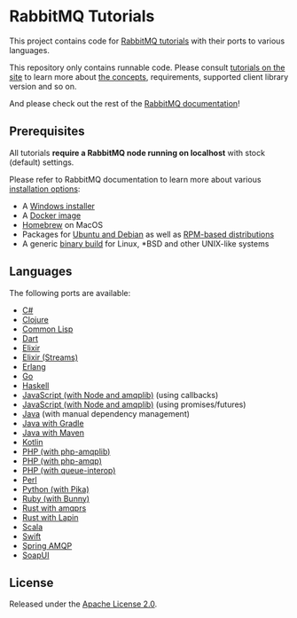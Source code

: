 # RabbitMQ Tutorials

This project contains code for [RabbitMQ tutorials](https://www.rabbitmq.com/getstarted.html) with
their ports to various languages.

This repository only contains runnable code. Please consult [tutorials on the site](https://www.rabbitmq.com/getstarted.html)
to learn more about [the concepts](https://www.rabbitmq.com/getstarted.html), requirements, supported client library version and so on.

And please check out the rest of the [RabbitMQ documentation](https://www.rabbitmq.com/documentation.html)!

## Prerequisites

All tutorials **require a RabbitMQ node running on localhost** with stock (default) settings.

Please refer to RabbitMQ documentation to learn
more about various [installation options](https://www.rabbitmq.com/download.html):

 * A [Windows installer](https://www.rabbitmq.com/install-windows.html)
 * A [Docker image](https://hub.docker.com/_/rabbitmq/)
 * [Homebrew](https://www.rabbitmq.com/install-homebrew.html) on MacOS
 * Packages for [Ubuntu and Debian](https://www.rabbitmq.com/install-debian.html) as well as [RPM-based distributions](https://www.rabbitmq.com/install-rpm.html) 
 * A generic [binary build](https://www.rabbitmq.com/install-generic-unix.html) for Linux, *BSD and other UNIX-like systems

## Languages

The following ports are available:

 * [C#](./dotnet)
 * [Clojure](./clojure)
 * [Common Lisp](./common-lisp)
 * [Dart](./dart)
 * [Elixir](./elixir) 
 * [Elixir (Streams)](./elixir-stream) 
 * [Erlang](./erlang)
 * [Go](./go)
 * [Haskell](./haskell)
 * [JavaScript (with Node and amqplib)](./javascript-nodejs) (using callbacks)
 * [JavaScript (with Node and amqplib)](https://github.com/amqp-node/amqplib) (using promises/futures)
 * [Java](./java) (with manual dependency management)
 * [Java with Gradle](./java-gradle)
 * [Java with Maven](./java-mvn)
 * [Kotlin](./kotlin)
 * [PHP (with php-amqplib)](./php)
 * [PHP (with php-amqp)](./php-amqp)
 * [PHP (with queue-interop)](./php-interop)
 * [Perl](./perl)
 * [Python (with Pika)](./python)
 * [Ruby (with Bunny)](./ruby)
 * [Rust with amqprs](./rust-amqprs)
 * [Rust with Lapin](./rust-lapin)
 * [Scala](./scala)
 * [Swift](./swift)
 * [Spring AMQP](./spring-amqp)
 * [SoapUI](./soapui)
 
## License

Released under the [Apache License 2.0](https://www.apache.org/licenses/LICENSE-2.0.txt).
